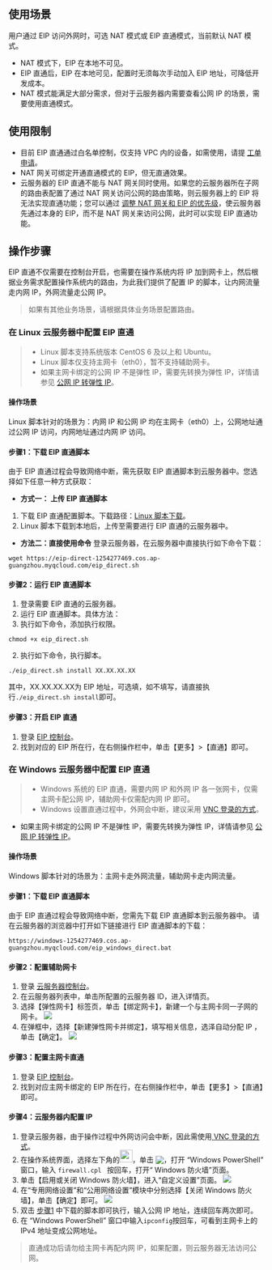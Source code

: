 ## 使用场景
用户通过 EIP 访问外网时，可选 NAT 模式或 EIP 直通模式，当前默认 NAT 模式。
- NAT 模式下，EIP 在本地不可见。
- EIP 直通后，EIP 在本地可见，配置时无须每次手动加入 EIP 地址，可降低开发成本。
- NAT 模式能满足大部分需求，但对于云服务器内需要查看公网 IP 的场景，需要使用直通模式。

## 使用限制
- 目前 EIP 直通通过白名单控制，仅支持 VPC 内的设备，如需使用，请提 [工单申请](https://console.cloud.tencent.com/workorder/category)。
- NAT 网关可绑定开通直通模式的 EIP，但无直通效果。
- 云服务器的 EIP 直通不能与 NAT 网关同时使用。如果您的云服务器所在子网的路由表配置了通过 NAT 网关访问公网的路由策略，则云服务器上的 EIP 将无法实现直通功能；您可以通过 [调整 NAT 网关和 EIP 的优先级](https://intl.cloud.tencent.com/document/product/1015/32734)，使云服务器先通过本身的 EIP，而不是 NAT 网关来访问公网，此时可以实现 EIP 直通功能。

## 操作步骤
EIP 直通不仅需要在控制台开启，也需要在操作系统内将 IP 加到网卡上，然后根据业务需求配置操作系统内的路由，为此我们提供了配置 IP 的脚本，让内网流量走内网 IP，外网流量走公网 IP。
>如果有其他业务场景，请根据具体业务场景配置路由。
>
### 在 Linux 云服务器中配置 EIP 直通
>
>- Linux 脚本支持系统版本 CentOS 6 及以上和 Ubuntu。
>- Linux 脚本仅支持主网卡（eth0），暂不支持辅助网卡。
>- 如果主网卡绑定的公网 IP 不是弹性 IP，需要先转换为弹性 IP，详情请参见 [公网 IP 转弹性 IP](https://intl.cloud.tencent.com/document/product/213/16586#converting-public-ip-to-eip )。

#### 操作场景
Linux 脚本针对的场景为：内网 IP 和公网 IP 均在主网卡（eth0）上，公网地址通过公网 IP 访问，内网地址通过内网 IP 访问。

#### 步骤1：下载 EIP 直通脚本
由于 EIP 直通过程会导致网络中断，需先获取 EIP 直通脚本到云服务器中。您选择如下任意一种方式获取：
- **方式一： 上传 EIP 直通脚本**
 1. 下载 EIP 直通配置脚本。下载路径：[Linux 脚本下载](https://eip-direct-1254277469.cos.ap-guangzhou.myqcloud.com/eip_direct.sh)。
 2. Linux 脚本下载到本地后，上传至需要进行 EIP 直通的云服务器中。
- **方法二：直接使用命令**
登录云服务器，在云服务器中直接执行如下命令下载：
```
wget https://eip-direct-1254277469.cos.ap-guangzhou.myqcloud.com/eip_direct.sh
```

#### 步骤2：运行 EIP 直通脚本
1. 登录需要 EIP 直通的云服务器。
2. 运行 EIP 直通脚本。具体方法：
 1. 执行如下命令，添加执行权限。
```
chmod +x eip_direct.sh
```
 2. 执行如下命令，执行脚本。
```
./eip_direct.sh install XX.XX.XX.XX
```
其中，XX.XX.XX.XX为 EIP 地址，可选填，如不填写，请直接执行`./eip_direct.sh install`即可。

#### 步骤3：开启 EIP 直通
1. 登录 [EIP 控制台](https://console.cloud.tencent.com/cvm/eip?rid=1)。
2. 找到对应的 EIP 所在行，在右侧操作栏中，单击【更多】>【直通】即可。


### 在 Windows 云服务器中配置 EIP 直通
>
>- Windows 系统的 EIP 直通，需要内网 IP 和外网 IP 各一张网卡，仅需主网卡配公网 IP，辅助网卡仅需配内网 IP 即可。
>- Windows 设置直通过程中，外网会中断，建议采用 [ VNC 登录的方式](https://intl.cloud.tencent.com/document/product/213/32496)。
- 如果主网卡绑定的公网 IP 不是弹性 IP，需要先转换为弹性 IP，详情请参见 [公网 IP 转弹性 IP]( https://intl.cloud.tencent.com/document/product/213/16586#converting-public-ip-to-eip)。

#### 操作场景
Windows 脚本针对的场景为：主网卡走外网流量，辅助网卡走内网流量。

#### 步骤1：下载 EIP 直通脚本 <span id="step1" />
由于 EIP 直通过程会导致网络中断，您需先下载 EIP 直通脚本到云服务器中。
请在云服务器的浏览器中打开如下链接进行 EIP 直通脚本的下载：
```
https://windows-1254277469.cos.ap-guangzhou.myqcloud.com/eip_windows_direct.bat
```

#### 步骤2：配置辅助网卡
1. 登录 [云服务器控制台](https://console.cloud.tencent.com/cvm/overview)。
2. 在云服务器列表中，单击所配置的云服务器 ID，进入详情页。
3. 选择【弹性网卡】标签页，单击【绑定网卡】，新建一个与主网卡同一子网的网卡。
![](https://main.qcloudimg.com/raw/2da530f15e824ff99858f08397687cf6.png)
4. 在弹框中，选择【新建弹性网卡并绑定】，填写相关信息，选泽自动分配 IP ，单击【确定】。
![](https://main.qcloudimg.com/raw/cb6fe49d3bbefd792355ade6e62f29f3.png)

#### 步骤3：配置主网卡直通
1. 登录 [EIP 控制台](https://console.cloud.tencent.com/cvm/eip?rid=1)。
2. 找到对应主网卡绑定的 EIP 所在行，在右侧操作栏中，单击【更多】>【直通】即可。

#### 步骤4：云服务器内配置 IP
1. 登录云服务器，由于操作过程中外网访问会中断，因此需使用[ VNC 登录的方式](https://intl.cloud.tencent.com/document/product/213/32496)。
2. 在操作系统界面，选择左下角的<img src="https://main.qcloudimg.com/raw/87d894e564b7e837d9f478298cf2e292.png" style="margin:-3px 0px;width:25px">，单击 <img src="https://main.qcloudimg.com/raw/f0c84862ef30956c201c3e7c85a26eec.png" style="margin: -3px 0px;">，打开 “Windows PowerShell” 窗口，输入 `firewall.cpl ` 按回车，打开“ Windows 防火墙”页面。
3. 单击【启用或关闭 Windows 防火墙】，进入“自定义设置”页面。
![](https://main.qcloudimg.com/raw/e6d6a44be911ec5f60a6205b6f47a2c7.png)
4. 在“专用网络设置”和“公用网络设置”模块中分别选择【关闭 Windows 防火墙】，单击【确定】即可。
![](https://main.qcloudimg.com/raw/cdb7703dec781e98101f7f3fd7ecf71f.png)
5. 双击 [步骤1](#step1) 中下载的脚本即可执行，输入公网 IP 地址，连续回车两次即可。 
6.  在 “Windows PowerShell” 窗口中输入`ipconfig`按回车，可看到主网卡上的 IPv4 地址变成公网地址。

>直通成功后请勿给主网卡再配内网 IP，如果配置，则云服务器无法访问公网。

